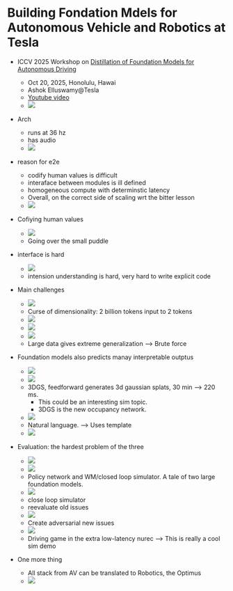 # Building Fondation Mdels for Autonomous Vehicle and Robotics at Tesla 

- ICCV 2025 Workshop on [Distillation of Foundation Models for Autonomous Driving](https://wdfm-ad.github.io/iccv25/)
	- Oct 20, 2025, Honolulu, Hawai
	- Ashok Elluswamy@Tesla
	- [Youtube video](https://www.youtube.com/watch?v=wHK8GMc9O5A)
	- ![](./assets/01_cover.jpeg)
- Arch
	- runs at 36 hz
	- has audio
	- ![](./assets/02_e2e_arch.jpeg)
	

- reason for e2e 	
	- codify human values is difficult
	- interaface between modules is ill defined
	- homogeneous compute with determinstic latency
	- Overall, on the correct side of scaling wrt the bitter lesson
	- ![](./assets/03_why_e2e.jpeg)
- Cofiying human values
	- ![](./assets/04_codify_human_value_is_hard.jpeg)
	- Going over the small puddle
- interface is hard
	- ![](./assets/05_interface_is_hard.jpeg)
	- intension understanding is hard, very hard to write explicit code
- Main challenges
	- ![](./assets/06_3_challenges.jpeg)
	- Curse of dimensionality: 2 billion tokens input to 2 tokens
	- ![](./assets/07_curse_of_dim.jpeg)
	- ![](./assets/08_curse_of_dim2.jpeg)
	- ![](./assets/09_curse_of_dim3.jpeg)
	- Large data gives extreme generalization --> Brute force
- Foundation models also predicts manay interpretable outptus
	- ![](./assets/10_interpretability.jpeg)
	- ![](./assets/11_arch_aux_signals.jpeg)
	- 3DGS, feedforward generates 3d gaussian splats, 30 min --> 220 ms.
		- This could be an interesting sim topic. 
		- 3DGS is the new occupancy network.
	- ![](./assets/12_feedforward_3dgs.jpeg)
	- Natural language. --> Uses template
	- ![](./assets/13_language_and_reasoning.jpeg)
- Evaluation: the hardest problem of the three
	- ![](./assets/14_eval.jpeg)
	- ![](./assets/15_eval_arch.jpeg)
	- Policy network and WM/closed loop simulator. A tale of two large foundation models. 
	- ![](./assets/16_tale_of_two_models.jpeg)
	- close loop simulator
	- reevaluate old issues
	- ![](./assets/17_eval_replay.jpeg)
	- Create adversarial new issues
	- ![](./assets/18_eval_editing.jpeg)
	- Driving game in the extra low-latency nurec --> This is really a cool sim demo
- One more thing
	- All stack from AV can be translated to Robotics, the Optimus
	- ![](./assets/19_humanoid.jpeg)